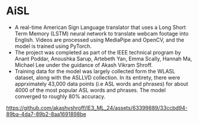 # AiSL

- A real-time American Sign Language translator that uses a Long Short Term Memory (LSTM) neural network to translate webcam footage into English. Videos are processed using MediaPipe and OpenCV, and the model is trained using PyTorch. 
- The project was completed as part of the IEEE technical program by Anant Poddar, Anoushka Sarup, Artebeth Yan, Emma Scally, Hannah Ma, Michael Lee under the guidance of Akash Vikram Shroff. 
- Training data for the model was largely collected form the WLASL dataset, along with the ASLLVD collection. In its entirety, there were apprximately 43,000 data points (i.e ASL words and phrases) for about 4000 of the most popular ASL words and phrases. The model converged to roughly 80% accuracy.

https://github.com/akashvshroff/IE3_ML_24/assets/63399889/33ccbd94-89ba-4da7-89b2-8aa1691898be

